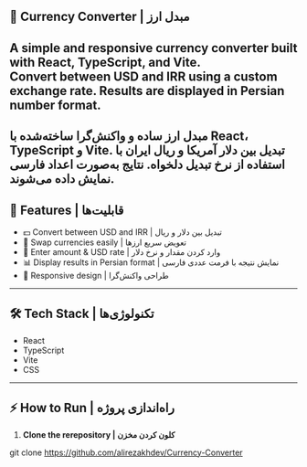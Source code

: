 ## 💱 Currency Converter | مبدل ارز

A simple and responsive currency converter built with React, TypeScript, and Vite.  
Convert between USD and IRR using a custom exchange rate. Results are displayed in Persian number format.
---
مبدل ارز ساده و واکنش‌گرا ساخته‌شده با
 React، TypeScript و Vite.
 تبدیل بین دلار آمریکا و ریال ایران  با استفاده از نرخ تبدیل دلخواه. نتایج به‌صورت اعداد فارسی نمایش داده می‌شوند.
---

## 🌟 Features | قابلیت‌ها
- 💵 Convert between USD and IRR | تبدیل بین دلار و ریال  
- 🔄 Swap currencies easily | تعویض سریع ارزها  
- 📝 Enter amount & USD rate | وارد کردن مقدار و نرخ دلار  
- 📊 Display results in Persian format | نمایش نتیجه با فرمت عددی فارسی  
- 📱 Responsive design | طراحی واکنش‌گرا  

---

## 🛠 Tech Stack | تکنولوژی‌ها
- React  
- TypeScript  
- Vite  
- CSS  

---

## ⚡ How to Run | راه‌اندازی پروژه
1. **Clone the rerepository | کلون کردن مخزن**  

git clone https://github.com/alirezakhdev/Currency-Converter
